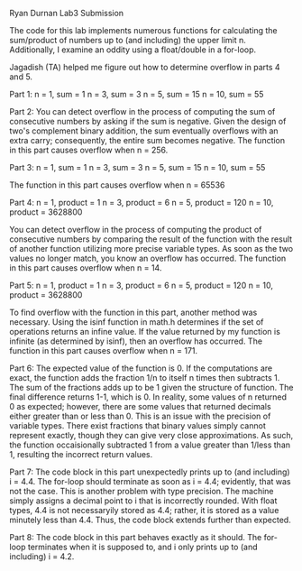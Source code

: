 Ryan Durnan Lab3 Submission

The code for this lab implements numerous functions for calculating the sum/product of numbers
up to (and including) the upper limit n. Additionally, I examine an oddity using a float/double
in a for-loop.

Jagadish (TA) helped me figure out how to determine overflow in parts 4 and 5.

Part 1:
n = 1, sum = 1
n = 3, sum = 3
n = 5, sum = 15
n = 10, sum = 55

Part 2:
You can detect overflow in the process of computing the sum of consecutive numbers by asking if
the sum is negative. Given the design of two's complement binary addition, the sum eventually
overflows with an extra carry; consequently, the entire sum becomes negative.
The function in this part causes overflow when n = 256.

Part 3:
n = 1, sum = 1
n = 3, sum = 3
n = 5, sum = 15
n = 10, sum = 55

The function in this part causes overflow when n = 65536

Part 4:
n = 1, product = 1
n = 3, product = 6
n = 5, product = 120
n = 10, product = 3628800

You can detect overflow in the process of computing the product of consecutive numbers by
comparing the result of the function with the result of another function utilizing more precise
variable types. As soon as the two values no longer match, you know an overflow has occurred.
The function in this part causes overflow when n = 14.

Part 5:
n = 1, product = 1
n = 3, product = 6
n = 5, product = 120
n = 10, product = 3628800

To find overflow with the function in this part, another method was necessary. Using the 
isinf function in math.h determines if the set of operations returns an infine value. If the 
value returned by my function is infinite (as determined by isinf), then an overflow has occurred.
The function in this part causes overflow when n = 171.

Part 6:
The expected value of the function is 0. If the computations are exact, the function adds the
fraction 1/n to itself n times then subtracts 1. The sum of the fractions adds up to be 1 given 
the structure of function. The final difference returns 1-1, which is 0.
In reality, some values of n returned 0 as expected; however, there are some values that returned
decimals either greater than or less than 0. This is an issue with the precision of variable 
types. There exist fractions that binary values simply cannot represent exactly, though they can 
give very close approximations. As such, the function occaisionally subtracted 1 from a value 
greater than 1/less than 1, resulting the incorrect return values.

Part 7:
The code block in this part unexpectedly prints up to (and including) i = 4.4. The for-loop should 
terminate as soon as i = 4.4; evidently, that was not the case. This is another problem with type 
precision. The machine simply assigns a decimal point to i that is incorrectly rounded. With float
types, 4.4 is not necessaryily stored as 4.4; rather, it is stored as a value minutely less than 4.4.
Thus, the code block extends further than expected.

Part 8:
The code block in this part behaves exactly as it should. The for-loop terminates when it is 
supposed to, and i only prints up to (and including) i = 4.2.
